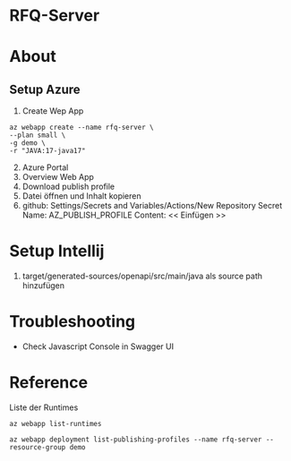 # RFQ-Server

# About

## Setup Azure

1. Create Wep App

```
az webapp create --name rfq-server \
--plan small \
-g demo \
-r "JAVA:17-java17"
```

2. Azure Portal
3. Overview Web App
4. Download publish profile
5. Datei öffnen und Inhalt kopieren
6. github: Settings/Secrets and Variables/Actions/New Repository Secret 
   Name: AZ_PUBLISH_PROFILE
   Content: << Einfügen >>

# Setup Intellij

1. target/generated-sources/openapi/src/main/java als source path hinzufügen 


# Troubleshooting

- Check Javascript Console in Swagger UI


# Reference

Liste der Runtimes
```
az webapp list-runtimes
```

```
az webapp deployment list-publishing-profiles --name rfq-server --resource-group demo
```
